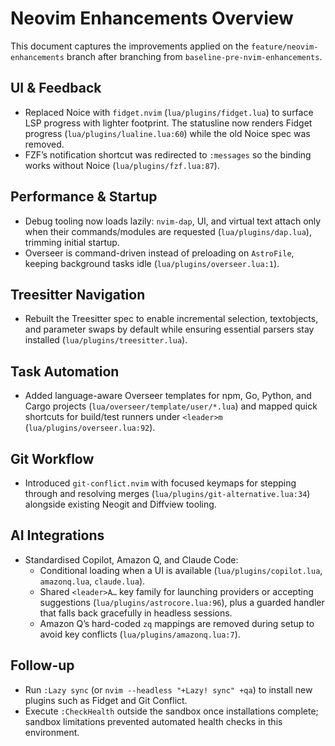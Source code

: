# Neovim Enhancements Overview

This document captures the improvements applied on the `feature/neovim-enhancements` branch after branching from `baseline-pre-nvim-enhancements`.

## UI & Feedback
- Replaced Noice with `fidget.nvim` (`lua/plugins/fidget.lua`) to surface LSP progress with lighter footprint. The statusline now renders Fidget progress (`lua/plugins/lualine.lua:60`) while the old Noice spec was removed.
- FZF’s notification shortcut was redirected to `:messages` so the binding works without Noice (`lua/plugins/fzf.lua:87`).

## Performance & Startup
- Debug tooling now loads lazily: `nvim-dap`, UI, and virtual text attach only when their commands/modules are requested (`lua/plugins/dap.lua`), trimming initial startup.
- Overseer is command-driven instead of preloading on `AstroFile`, keeping background tasks idle (`lua/plugins/overseer.lua:1`).

## Treesitter Navigation
- Rebuilt the Treesitter spec to enable incremental selection, textobjects, and parameter swaps by default while ensuring essential parsers stay installed (`lua/plugins/treesitter.lua`).

## Task Automation
- Added language-aware Overseer templates for npm, Go, Python, and Cargo projects (`lua/overseer/template/user/*.lua`) and mapped quick shortcuts for build/test runners under `<leader>m` (`lua/plugins/overseer.lua:92`).

## Git Workflow
- Introduced `git-conflict.nvim` with focused keymaps for stepping through and resolving merges (`lua/plugins/git-alternative.lua:34`) alongside existing Neogit and Diffview tooling.

## AI Integrations
- Standardised Copilot, Amazon Q, and Claude Code:
  - Conditional loading when a UI is available (`lua/plugins/copilot.lua`, `amazonq.lua`, `claude.lua`).
  - Shared `<leader>A…` key family for launching providers or accepting suggestions (`lua/plugins/astrocore.lua:96`), plus a guarded handler that falls back gracefully in headless sessions.
  - Amazon Q’s hard-coded `zq` mappings are removed during setup to avoid key conflicts (`lua/plugins/amazonq.lua:7`).

## Follow-up
- Run `:Lazy sync` (or `nvim --headless "+Lazy! sync" +qa`) to install new plugins such as Fidget and Git Conflict.
- Execute `:CheckHealth` outside the sandbox once installations complete; sandbox limitations prevented automated health checks in this environment.
